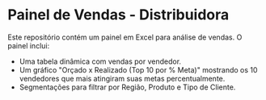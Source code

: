 # Painel de Vendas - Distribuidora
Este repositório contém um painel em Excel para análise de vendas. O painel inclui:
- Uma tabela dinâmica com vendas por vendedor.
- Um gráfico "Orçado x Realizado (Top 10 por % Meta)" mostrando os 10 vendedores que mais atingiram suas metas percentualmente.
- Segmentações para filtrar por Região, Produto e Tipo de Cliente.
